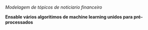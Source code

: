 *Modelagem de tópicos de noticiario financeiro*

**Ensable vários algoritimos de machine learning unidos para pré-processados**
